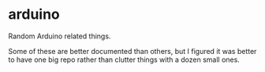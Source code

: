 # arduino
Random Arduino related things.

Some of these are better documented than others, but I figured it was better
to have one big repo rather than clutter things with a dozen small ones.

